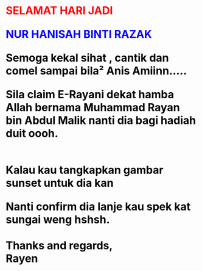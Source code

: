 
<html>
<head>

</head>
<body>

  <h1><b><FONT COLOR="red"> <p>SELAMAT HARI JADI</p>
    
   <FONT COLOR="blue">
     <p>NUR HANISAH BINTI RAZAK<p>
    <b>
   
  <FONT COLOR="black">
  <p>Semoga kekal sihat , cantik dan comel sampai bila² Anis  Amiinn.....<p>Sila claim E-Rayani dekat hamba Allah bernama Muhammad Rayan bin Abdul Malik nanti dia bagi hadiah duit oooh.</p> <br> Kalau kau tangkapkan gambar sunset untuk dia kan <br><p>Nanti confirm dia lanje kau spek kat sungai weng hshsh.<br>
  <br>Thanks and regards,<br>
  Rayen
  
